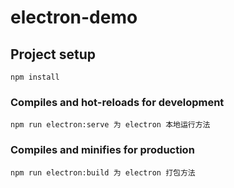 # electron-demo

## Project setup
```
npm install
```

### Compiles and hot-reloads for development
```
npm run electron:serve 为 electron 本地运行方法
```

### Compiles and minifies for production
```
npm run electron:build 为 electron 打包方法
```